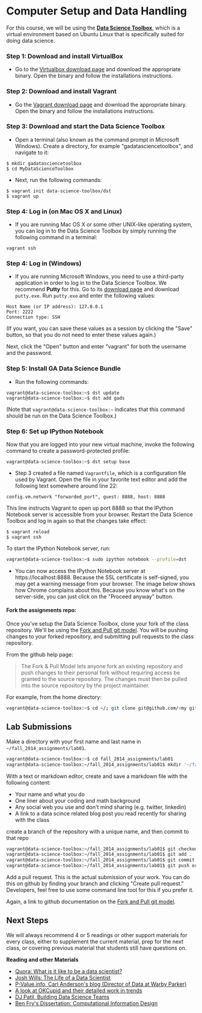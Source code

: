 # Computer Setup and Data Handling

For this course, we will be using the [**Data Science Toolbox**](http://datasciencetoolbox.org/), which is a virtual environment based on Ubuntu Linux that is specifically suited for doing data science.

### Step 1: Download and install VirtualBox

- Go to the [Virtualbox download page](https://www.virtualbox.org/wiki/Downloads) and download the appropriate binary. Open the binary and follow the installations instructions.

### Step 2: Download and install Vagrant

- Go the [Vagrant download page](http://www.vagrantup.com/downloads.html) and download the appropriate binary. Open the binary and follow the installations instructions.

### Step 3: Download and start the Data Science Toolbox

- Open a terminal (also known as the command prompt in Microsoft Windows). Create a directory, for example "gadatasciencetoolbox", and navigate to it:

```
$ mkdir gadatasciencetoolbox
$ cd MyDataScienceToolbox
```

- Next, run the following commands:
```
$ vagrant init data-science-toolbox/dst
$ vagrant up
```

### Step 4: Log in (on Mac OS X and Linux)

- If you are running Mac OS X or some other UNIX-like operating system, you can log in to the Data Science Toolbox by simply running the following command in a terminal:

```
vagrant ssh
```

### Step 4: Log in (Windows)

- If you are running Microsoft Windows, you need to use a third-party application in order to log in to the Data Science Toolbox. We recommend **Putty** for this. Go to its [download page](http://www.chiark.greenend.org.uk/~sgtatham/putty/download.html) and download `putty.exe`. Run `putty.exe` and enter the following values:

```
Host Name (or IP address): 127.0.0.1 
Port: 2222
Connection type: SSH
```
(If you want, you can save these values as a session by clicking the "Save" button, so that you do not need to enter these values again.)

Next, click the "Open" button and enter "vagrant" for both the username and the password.

### Step 5: Install GA Data Science Bundle

- Run the following commands:

```
vagrant@data-science-toolbox:~$ dst update
vagrant@data-science-toolbox:~$ dst add gads
```
(Note that `vagrant@data-science-toolbox:~` indicates that this command should be run on the Data Science Toolbox.)

### Step 6: Set up IPython Notebook

Now that you are logged into your new virtual machine, invoke the following command to create a password-protected profile:

```
vagrant@data-science-toolbox:~$ dst setup base
```

- Step 3 created a file named `Vagrantfile`, which is a configuration file used by Vagrant. Open the file in your favorite text editor and add the following text somewhere around line 22:

```
config.vm.network "forwarded_port", guest: 8888, host: 8888
```

This line instructs Vagrant to open up port 8888 so that the IPython Notebook server is accessible from your browser. Restart the Data Science Toolbox and log in again so that the changes take effect:

```
$ vagrant reload
$ vagrant ssh
```

To start the IPython Notebook server, run:

```sh
vagrant@data-science-toolbox:~$ sudo ipython notebook --profile=dst
```

- You can now access the IPython Notebook server at https://localhost:8888. Because the SSL certificate is self-signed, you may get a warning message from your browser. The image below shows how Chrome complains about this. Because you know what's on the server-side, you can just click on the "Proceed anyway" button.


#### Fork the assignments repo:
Once you've setup the Data Science Toolbox, clone your fork of the class repository. We'll be using the <a href="https://help.github.com/articles/using-pull-requests#fork--pull">Fork and Pull git model</a>. You will be pushing changes to your forked repository, and submitting pull requests to the class repository.

From the github help page:
> The Fork & Pull Model lets anyone fork an existing repository and push changes to their personal fork without requiring access be granted to the source repository. The changes must then be pulled into the source repository by the project maintainer.

For example, from the home directory:
```sh
vagrant@data-science-toolbox:~$ cd ~/; git clone git@github.com/<my git handle>/fall_2014_assignments.git
```

## Lab Submissions

Make a directory with your first name and last name in `~/fall_2014_assignments/lab01`.

```sh
vagrant@data-science-toolbox:~$ cd fall_2014_assignments/lab01
vagrant@data-science-toolbox:~/fall_2014_assignments/lab01$ mkdir '~/fall_2014_assignments/lab01/<firstname>_<lastname>'
```

With a text or markdown editor, create and save a markdown file with the following content:

* Your name and what you do
* One liner about your coding and math background
* Any social web you use and don't mind sharing (e.g. twitter, linkedin)
* A link to a data scince related blog post you read recently for sharing with the class

create a branch of the repository with a unique name, and then commit to that repo

```sh
vagrant@data-science-toolbox:~/fall_2014_assignments/lab01$ git checkout -b my_name_class_1
vagrant@data-science-toolbox:~/fall_2014_assignments/lab01$ git add .
vagrant@data-science-toolbox:~/fall_2014_assignments/lab01$ git commit -m 'my first git commit!'
vagrant@data-science-toolbox:~/fall_2014_assignments/lab01$ git push origin my_name_class_1
```

Add a pull request. This is the actual submission of your work. You can do this on github by finding your branch and clicking "Create pull request." Developers, feel free to use some command line tool for this if you prefer it.

Again, a link to github documentation on the <a href="https://help.github.com/articles/using-pull-requests#fork--pull">Fork and Pull git model</a>.

## Next Steps

We will always recommend 4 or 5 readings or other support materials for every class, either to supplement the current material, prep for the next class, or covering previous material that students still have questions on.

**Reading and other Materials**

* <a href="http://www.quora.com/Data-Science/What-is-it-like-to-be-a-data-scientist">Quora: What is it like to be a data scientist?</a>
* <a href="http://www.youtube.com/watch?v=h9vQIPfe2uU"> Josh Wills: The Life of a Data Scientist</a>
* <a href="http://www.p-value.info/"> P-Value.info, Carl Anderson's blog (Director of Data at Warby Parker)</a>
* <a href="http://blog.okcupid.com/"> A look at OKCupid and their detailed work in trends</a>
* <a href="http://radar.oreilly.com/2011/09/building-data-science-teams.html">DJ Patil, Building Data Science Teams</a>
* <a href="http://benfry.com/phd/">Ben Fry's Dissertation: Computational Information Design </a>
